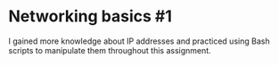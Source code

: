 # Networking basics #1

I gained more knowledge about IP addresses and practiced using Bash scripts to manipulate them throughout this assignment.
